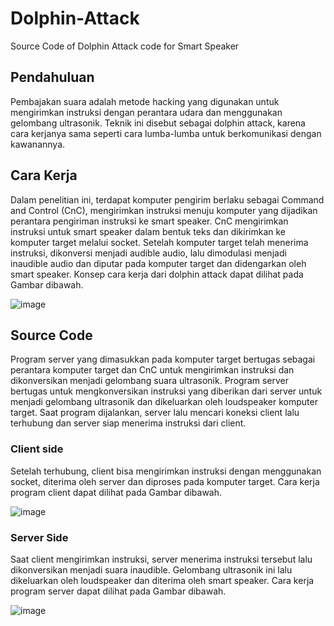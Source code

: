 # Dolphin-Attack
Source Code of Dolphin Attack code for Smart Speaker

## Pendahuluan
Pembajakan suara adalah metode hacking yang digunakan untuk
mengirimkan instruksi dengan perantara udara dan menggunakan gelombang
ultrasonik. Teknik ini disebut sebagai dolphin attack, karena cara
kerjanya sama seperti cara lumba-lumba untuk berkomunikasi dengan kawanannya.

## Cara Kerja
Dalam penelitian ini, terdapat komputer pengirim berlaku sebagai Command
and Control (CnC), mengirimkan instruksi menuju komputer yang dijadikan
perantara pengiriman instruksi ke smart speaker. CnC mengirimkan instruksi untuk
smart speaker dalam bentuk teks dan dikirimkan ke komputer target melalui socket.
Setelah komputer target telah menerima instruksi, dikonversi menjadi audible
audio, lalu dimodulasi menjadi inaudible audio dan diputar pada komputer target dan
didengarkan oleh smart speaker. Konsep cara kerja dari dolphin attack dapat dilihat
pada Gambar dibawah.

![image](https://user-images.githubusercontent.com/101856662/186618297-1ad98cb0-c41b-4c5f-9ac5-4a4c3a506df1.png)

## Source Code
Program server yang dimasukkan pada komputer target bertugas sebagai
perantara komputer target dan CnC untuk mengirimkan instruksi dan dikonversikan
menjadi gelombang suara ultrasonik. Program server bertugas untuk
mengkonversikan instruksi yang diberikan dari server untuk menjadi gelombang
ultrasonik dan dikeluarkan oleh loudspeaker komputer target. Saat program
dijalankan, server lalu mencari koneksi client lalu terhubung dan server siap
menerima instruksi dari client. 

### Client side
Setelah terhubung, client bisa mengirimkan instruksi dengan menggunakan
socket, diterima oleh server dan diproses pada komputer target. Cara kerja program
client dapat dilihat pada Gambar dibawah.

![image](https://user-images.githubusercontent.com/101856662/186618436-6fe0fde9-9d5e-4490-a615-d7d9a8d887ad.png)

### Server Side
Saat client mengirimkan instruksi, server menerima instruksi tersebut lalu
dikonversikan menjadi suara inaudible. Gelombang ultrasonik ini lalu dikeluarkan
oleh loudspeaker dan diterima oleh smart speaker. Cara kerja program server dapat
dilihat pada Gambar dibawah.

![image](https://user-images.githubusercontent.com/101856662/186618507-6d019d4a-4aa8-4953-ba4b-9c6a493b911c.png)
